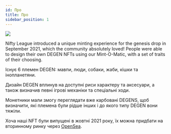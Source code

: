 ```yaml
---
id: Про
title: Про
sidebar_position: 1
---
```


![](/img/mintomatic.gif)

Nifty League introduced a unique minting experience for the genesis drop in September 2021, which the community absolutely loved! People were able to design their own DEGEN NFTs using our Mint-O-Matic, with a set of traits of their choosing.

Існує 6 племен DEGEN: мавпи, люди, собаки, жаби, кішки та інопланетяни.

Дизайн DEGEN вплинув на доступні риси характеру та аксесуари, а також визначив певні ігрові механіки та спеціальні ходи.

Монетники мали змогу переглядати вже карбовані DEGENS, щоб визначити, які племена були рідше інших і до якого типу DEGEN вони тяжіли.

Хоча наші NFT були випущені в жовтні 2021 року, їх можна придбати на вторинному ринку через [OpenSea](https://opensea.io/collection/niftydegen).
